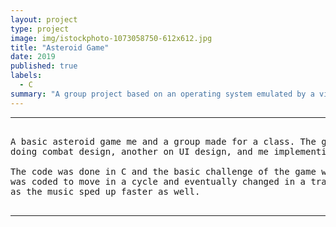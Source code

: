 ```yaml
---
layout: project
type: project
image: img/istockphoto-1073058750-612x612.jpg
title: "Asteroid Game"
date: 2019
published: true
labels:
  - C
summary: "A group project based on an operating system emulated by a virtual machine."
---
```

<hr>

<pre>

A basic asteroid game me and a group made for a class. The game was based off the classic Asteroid shooter game with one member
doing combat design, another on UI design, and me implementing the backdrop and music. The was finished in a timespan of 2 months.

The code was done in C and the basic challenge of the game was that as your score got higher the game got faster. The backdrop
was coded to move in a cycle and eventually changed in a transition the higher your score was. The cycle for the backdrop as well
as the music sped up faster as well.

</pre>

<hr>
